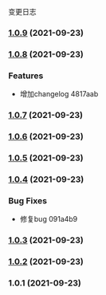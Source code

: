 变更日志
### [1.0.9](https://github.com/clouDr-f2e/rubick/compare/v1.0.8...v1.0.9) (2021-09-23)

### [1.0.8](https://github.com/clouDr-f2e/rubick/compare/v1.0.7...v1.0.8) (2021-09-23)


### Features

* 增加changelog 4817aab

### [1.0.7](https://github.com/clouDr-f2e/rubick/compare/v1.0.6...v1.0.7) (2021-09-23)

### [1.0.6](https://github.com/clouDr-f2e/rubick/v1.0.5...v1.0.6) (2021-09-23)

### [1.0.5](///compare/v1.0.4...v1.0.5) (2021-09-23)

### [1.0.4](///compare/v1.0.3...v1.0.4) (2021-09-23)


### Bug Fixes

* 修复bug 091a4b9

### [1.0.3](///compare/v1.0.2...v1.0.3) (2021-09-23)

### [1.0.2](///compare/v1.0.1...v1.0.2) (2021-09-23)

### 1.0.1 (2021-09-23)
